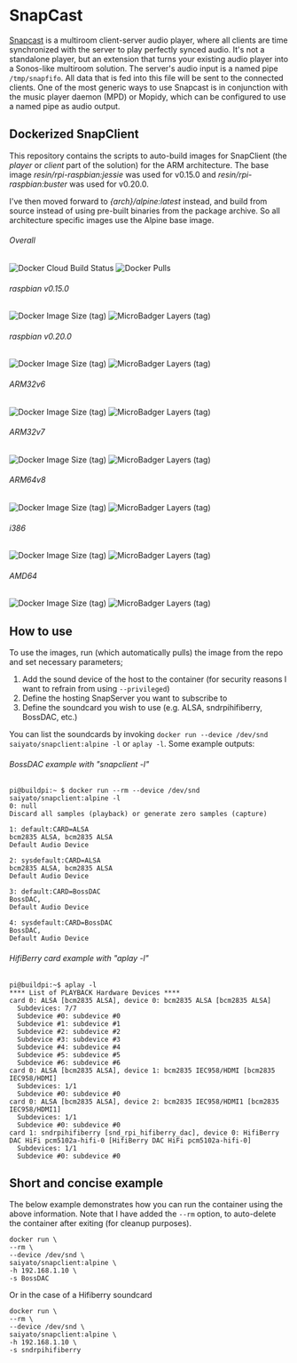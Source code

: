# SnapCast
[Snapcast](https://github.com/badaix/snapcast) is a multiroom client-server audio player, where all clients are time synchronized with the server to play perfectly synced audio. It's not a standalone player, but an extension that turns your existing audio player into a Sonos-like multiroom solution. The server's audio input is a named pipe `/tmp/snapfifo`. All data that is fed into this file will be sent to the connected clients. One of the most generic ways to use Snapcast is in conjunction with the music player daemon (MPD) or Mopidy, which can be configured to use a named pipe as audio output.

## Dockerized SnapClient
This repository contains the scripts to auto-build images for SnapClient (the *player* or *client* part of the solution) for the ARM architecture. The base image *resin/rpi-raspbian:jessie* was used for v0.15.0 and *resin/rpi-raspbian:buster* was used for v0.20.0. 

I've then moved forward to *{arch}/alpine:latest* instead, and build from source instead of using pre-built binaries from the package archive. So all architecture specific images use the Alpine base image.

###### Overall
<img alt="Docker Cloud Build Status" src="https://img.shields.io/docker/cloud/build/saiyato/snapclient?style=flat-square">  <img alt="Docker Pulls" src="https://img.shields.io/docker/pulls/saiyato/snapclient?style=flat-square">

###### raspbian v0.15.0
<img alt="Docker Image Size (tag)" src="https://img.shields.io/docker/image-size/saiyato/snapclient/raspbian_v0.15.0?style=flat-square">  <img alt="MicroBadger Layers (tag)" src="https://img.shields.io/microbadger/layers/saiyato/snapclient/raspbian_v0.15.0?style=flat-square">
###### raspbian v0.20.0
<img alt="Docker Image Size (tag)" src="https://img.shields.io/docker/image-size/saiyato/snapclient/raspbian_v0.20.0?style=flat-square">  <img alt="MicroBadger Layers (tag)" src="https://img.shields.io/microbadger/layers/saiyato/snapclient/raspbian_v0.20.0?style=flat-square">

###### ARM32v6
<img alt="Docker Image Size (tag)" src="https://img.shields.io/docker/image-size/saiyato/snapclient/arm32v6?style=flat-square">  <img alt="MicroBadger Layers (tag)" src="https://img.shields.io/microbadger/layers/saiyato/snapclient/arm32v6?style=flat-square">
###### ARM32v7
<img alt="Docker Image Size (tag)" src="https://img.shields.io/docker/image-size/saiyato/snapclient/arm32v7?style=flat-square">  <img alt="MicroBadger Layers (tag)" src="https://img.shields.io/microbadger/layers/saiyato/snapclient/arm32v7?style=flat-square">
###### ARM64v8
<img alt="Docker Image Size (tag)" src="https://img.shields.io/docker/image-size/saiyato/snapclient/arm64v8?style=flat-square">  <img alt="MicroBadger Layers (tag)" src="https://img.shields.io/microbadger/layers/saiyato/snapclient/arm64v8?style=flat-square">

###### i386
<img alt="Docker Image Size (tag)" src="https://img.shields.io/docker/image-size/saiyato/snapclient/i386?style=flat-square">  <img alt="MicroBadger Layers (tag)" src="https://img.shields.io/microbadger/layers/saiyato/snapclient/i386?style=flat-square">
###### AMD64
<img alt="Docker Image Size (tag)" src="https://img.shields.io/docker/image-size/saiyato/snapclient/amd64?style=flat-square">  <img alt="MicroBadger Layers (tag)" src="https://img.shields.io/microbadger/layers/saiyato/snapclient/amd64?style=flat-square">

## How to use
To use the images, run (which automatically pulls) the image from the repo and set necessary parameters;
1. Add the sound device of the host to the container (for security reasons I want to refrain from using `--privileged`)
2. Define the hosting SnapServer you want to subscribe to
3. Define the soundcard you wish to use (e.g. ALSA, sndrpihifiberry, BossDAC, etc.)

You can list the soundcards by invoking `docker run --device /dev/snd saiyato/snapclient:alpine -l` or `aplay -l`. Some example outputs:
###### BossDAC example with "snapclient -l"
```
pi@buildpi:~ $ docker run --rm --device /dev/snd saiyato/snapclient:alpine -l
0: null
Discard all samples (playback) or generate zero samples (capture)

1: default:CARD=ALSA
bcm2835 ALSA, bcm2835 ALSA
Default Audio Device

2: sysdefault:CARD=ALSA
bcm2835 ALSA, bcm2835 ALSA
Default Audio Device

3: default:CARD=BossDAC
BossDAC,
Default Audio Device

4: sysdefault:CARD=BossDAC
BossDAC,
Default Audio Device
```

###### HifiBerry card example with "aplay -l"
```
pi@buildpi:~$ aplay -l
**** List of PLAYBACK Hardware Devices ****
card 0: ALSA [bcm2835 ALSA], device 0: bcm2835 ALSA [bcm2835 ALSA]
  Subdevices: 7/7
  Subdevice #0: subdevice #0
  Subdevice #1: subdevice #1
  Subdevice #2: subdevice #2
  Subdevice #3: subdevice #3
  Subdevice #4: subdevice #4
  Subdevice #5: subdevice #5
  Subdevice #6: subdevice #6
card 0: ALSA [bcm2835 ALSA], device 1: bcm2835 IEC958/HDMI [bcm2835 IEC958/HDMI]
  Subdevices: 1/1
  Subdevice #0: subdevice #0
card 0: ALSA [bcm2835 ALSA], device 2: bcm2835 IEC958/HDMI1 [bcm2835 IEC958/HDMI1]
  Subdevices: 1/1
  Subdevice #0: subdevice #0
card 1: sndrpihifiberry [snd_rpi_hifiberry_dac], device 0: HifiBerry DAC HiFi pcm5102a-hifi-0 [HifiBerry DAC HiFi pcm5102a-hifi-0]
  Subdevices: 1/1
  Subdevice #0: subdevice #0
```

## Short and concise example
The below example demonstrates how you can run the container using the above information. Note that I have added the `--rm` option, to auto-delete the container after exiting (for cleanup purposes).

```
docker run \
--rm \
--device /dev/snd \
saiyato/snapclient:alpine \
-h 192.168.1.10 \
-s BossDAC
```
Or in the case of a Hifiberry soundcard
```
docker run \
--rm \
--device /dev/snd \
saiyato/snapclient:alpine \
-h 192.168.1.10 \
-s sndrpihifiberry
```
